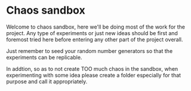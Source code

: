 # Chaos sandbox

Welcome to chaos sandbox, here we'll be doing most of the work for the project. Any type of experiments or just new ideas should be first and foremost tried here before entering any other part of the project overall. 

Just remember to seed your random number generators so that the experiments can be replicable. 

In addtion, so as to not create TOO much chaos in the sandbox, when experimenting with some idea please create a folder especially for that purpose and call it appropriately. 
